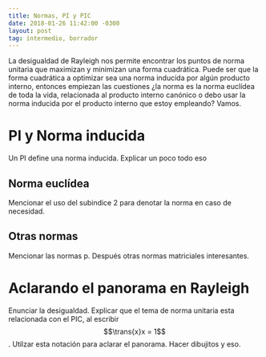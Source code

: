 ```yaml
---
title: Normas, PI y PIC
date: 2018-01-26 11:42:00 -0300
layout: post
tag: intermedio, borrador
---
```


La desigualdad de Rayleigh nos permite encontrar los puntos de norma unitaria que maximizan y minimizan una forma cuadrática. Puede ser que la forma cuadrática a optimizar sea una norma inducida por algún producto interno, entonces empiezan las cuestiones ¿la norma es la norma euclídea de toda la vida, relacionada al producto interno canónico o debo usar la norma inducida por el producto interno que estoy empleando? Vamos.

# PI y Norma inducida
Un PI define una norma inducida. Explicar un poco todo eso

## Norma euclídea
Mencionar el uso del subindice 2 para denotar la norma en caso de necesidad.

## Otras normas
Mencionar las normas p. Después otras normas matriciales interesantes.


# Aclarando el panorama en Rayleigh
Enunciar la desigualdad. Explicar que el tema de norma unitaria esta relacionada con el PIC, al escribir $$\trans{x}x = 1$$. Utilzar esta notación para aclarar el panorama. Hacer dibujitos y eso.